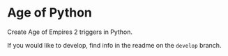 Age of Python
=============

Create Age of Empires 2 triggers in Python.

If you would like to develop, find info in the readme on the `develop` branch.
